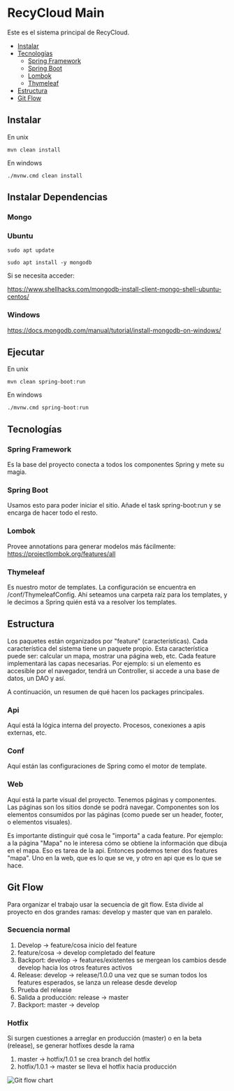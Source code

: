 # RecyCloud Main

Este es el sistema principal de RecyCloud.

- [Instalar](#instalar)
- [Tecnologías](#tecnologías)
  - [Spring Framework](#spring-framework)
  - [Spring Boot](#spring-boot)
  - [Lombok](#lombok)
  - [Thymeleaf](#thymeleaf)
- [Estructura](#estructura)
- [Git Flow](#git-flow)

## Instalar

En unix
```shell script
mvn clean install
```

En windows
```shell script
./mvnw.cmd clean install
```

## Instalar Dependencias

### Mongo

### Ubuntu

```shell script
sudo apt update
```

```shell script
sudo apt install -y mongodb
```

Si se necesita acceder:

https://www.shellhacks.com/mongodb-install-client-mongo-shell-ubuntu-centos/


### Windows

https://docs.mongodb.com/manual/tutorial/install-mongodb-on-windows/


## Ejecutar

En unix
```shell script
mvn clean spring-boot:run
```

En windows
```shell script
./mvnw.cmd spring-boot:run
```

## Tecnologías

### Spring Framework

Es la base del proyecto conecta a todos los componentes Spring y mete su magia.

### Spring Boot
Usamos esto para poder iniciar el sitio. Añade el task spring-boot:run y se encarga de hacer todo el resto.

### Lombok
Provee annotations para generar modelos más fácilmente: https://projectlombok.org/features/all

### Thymeleaf
Es nuestro motor de templates. La configuración se encuentra en /conf/ThymeleafConfig. Ahí seteamos una carpeta raíz para los templates, y le decimos a Spring quién está va a resolver los templates.

## Estructura
Los paquetes están organizados por "feature" (características). Cada característica del sistema tiene un paquete propio. Esta característica puede ser: calcular un mapa, mostrar una página web, etc. Cada feature implementará las capas necesarias. Por ejemplo: si un elemento es accesible por el navegador, tendrá un Controller, si accede a una base de datos, un DAO y así.

A continuación, un resumen de qué hacen los packages principales.

### Api
Aquí está la lógica interna del proyecto. Procesos, conexiones a apis externas, etc.

### Conf
Aquí están las configuraciones de Spring como el motor de template.

### Web
Aquí está la parte visual del proyecto. Tenemos páginas y componentes. Las páginas son los sitios donde se podrá navegar. Componentes son los elementos consumidos por las páginas (como puede ser un header, footer, o elementos visuales).

Es importante distinguir qué cosa le "importa" a cada feature. Por ejemplo: a la página "Mapa" no le interesa cómo se obtiene la información que dibuja en el mapa. Eso es tarea de la api. Entonces podemos tener dos features "mapa". Uno en la web, que es lo que se ve, y otro en api que es lo que se hace.

## Git Flow
Para organizar el trabajo usar la secuencia de git flow. Esta divide al proyecto en dos grandes ramas: develop y master que van en paralelo.

### Secuencia normal
1. Develop -> feature/cosa inicio del feature
2. feature/cosa -> develop completado del feature
3. Backport: develop -> features/existentes se mergean los cambios desde develop hacia los otros features activos
4. Release: develop -> release/1.0.0 una vez que se suman todos los features esperados, se lanza un release desde develop
5. Prueba del release
6. Salida a producción: release -> master
7. Backport: master -> develop

### Hotfix
Si surgen cuestiones a arreglar en producción (master) o en la beta (release), se generar hotfixes desde la rama
1. master -> hotfix/1.0.1 se crea branch del hotfix
2. hotfix/1.0.1 -> master se lleva el hotfix hacia producción

![Git flow chart](https://leanpub.com/site_images/git-flow/git-flow-nvie.png "Git Flow Chart")